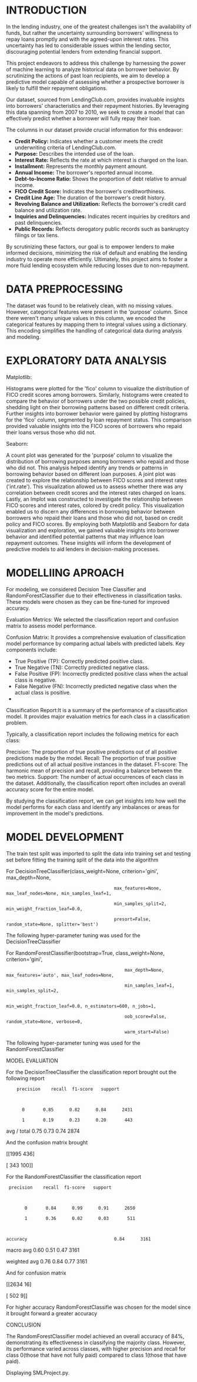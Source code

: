 # INTRODUCTION

In the lending industry, one of the greatest challenges isn't the availability of funds, but rather the uncertainty surrounding borrowers' willingness to repay loans promptly and with the agreed-upon interest rates. This uncertainty has led to considerable issues within the lending sector, discouraging potential lenders from extending financial support. 

This project endeavors to address this challenge by harnessing the power of machine learning to analyze historical data on borrower behavior. By scrutinizing the actions of past loan recipients, we aim to develop a predictive model capable of assessing whether a prospective borrower is likely to fulfill their repayment obligations. 

Our dataset, sourced from LendingClub.com, provides invaluable insights into borrowers' characteristics and their repayment histories. By leveraging this data spanning from 2007 to 2010, we seek to create a model that can effectively predict whether a borrower will fully repay their loan. 

The columns in our dataset provide crucial information for this endeavor:
- **Credit Policy:** Indicates whether a customer meets the credit underwriting criteria of LendingClub.com.
- **Purpose:** Describes the intended use of the loan.
- **Interest Rate:** Reflects the rate at which interest is charged on the loan.
- **Installment:** Represents the monthly payment amount.
- **Annual Income:** The borrower's reported annual income.
- **Debt-to-Income Ratio:** Shows the proportion of debt relative to annual income.
- **FICO Credit Score:** Indicates the borrower's creditworthiness.
- **Credit Line Age:** The duration of the borrower's credit history.
- **Revolving Balance and Utilization:** Reflects the borrower's credit card balance and utilization rate.
- **Inquiries and Delinquencies:** Indicates recent inquiries by creditors and past delinquencies.
- **Public Records:** Reflects derogatory public records such as bankruptcy filings or tax liens.

By scrutinizing these factors, our goal is to empower lenders to make informed decisions, minimizing the risk of default and enabling the lending industry to operate more efficiently. Ultimately, this project aims to foster a more fluid lending ecosystem while reducing losses due to non-repayment.

# DATA PREPROCESSING

The dataset was found to be relatively clean, with no missing values. However, categorical features were present in the 'purpose' column. Since there weren't many unique values in this column, we encoded the categorical features by mapping them to integral values using a dictionary. This encoding simplifies the handling of categorical data during analysis and modeling.

 # EXPLORATORY DATA ANALYSIS
Matplotlib:

Histograms were plotted for the 'fico' column to visualize the distribution of FICO credit scores among borrowers. Similarly, histograms were created to compare the behavior of borrowers under the two possible credit policies, shedding light on their borrowing patterns based on different credit criteria.
Further insights into borrower behavior were gained by plotting histograms for the 'fico' column, segmented by loan repayment status. This comparison provided valuable insights into the FICO scores of borrowers who repaid their loans versus those who did not.

Seaborn:

A count plot was generated for the 'purpose' column to visualize the distribution of borrowing purposes among borrowers who repaid and those who did not. This analysis helped identify any trends or patterns in borrowing behavior based on different loan purposes.
A joint plot was created to explore the relationship between FICO scores and interest rates ('int.rate'). This visualization allowed us to assess whether there was any correlation between credit scores and the interest rates charged on loans.
Lastly, an lmplot was constructed to investigate the relationship between FICO scores and interest rates, colored by credit policy. This visualization enabled us to discern any differences in borrowing behavior between borrowers who repaid their loans and those who did not, based on credit policy and FICO scores.
By employing both Matplotlib and Seaborn for data visualization and exploration, we gained valuable insights into borrower behavior and identified potential patterns that may influence loan repayment outcomes. These insights will inform the development of predictive models to aid lenders in decision-making processes.

# MODELLIING APROACH 
For modeling, we considered Decision Tree Classifier and RandomForestClassifier due to their effectiveness in classification tasks. These models were chosen as they can be fine-tuned for improved accuracy.

Evaluation Metrics:
We selected the classification report and confusion matrix to assess model performance.

Confusion Matrix:
It provides a comprehensive evaluation of classification model performance by comparing actual labels with predicted labels. Key components include:

- True Positive (TP): Correctly predicted positive class.
- True Negative (TN): Correctly predicted negative class.
- False Positive (FP): Incorrectly predicted positive class when the actual class is negative.
- False Negative (FN): Incorrectly predicted negative class when the actual class is positive.
- 
Classification Report:It is a summary of the performance of a classification model. It provides major evaluation metrics for each class in a classification problem.

Typically, a classification report includes the following metrics for each class:

Precision: The proportion of true positive predictions out of all positive predictions made by the model.
Recall: The proportion of true positive predictions out of all actual positive instances in the dataset.
F1-score: The harmonic mean of precision and recall, providing a balance between the two metrics.
Support: The number of actual occurrences of each class in the dataset.
Additionally, the classification report often includes an overall accuracy score for the entire model.

By studying the classification report, we can get insights into how well the model performs for each class and identify any imbalances or areas for improvement in the model's predictions.



# MODEL DEVELOPMENT

The train test split was imported  to split the data into training set and testing set  before fitting the training split of the data into the algorithm 

For DecisionTreeClassifier(class_weight=None, criterion='gini', max_depth=None,

                                             max_features=None, max_leaf_nodes=None, min_samples_leaf=1,

                                             min_samples_split=2, min_weight_fraction_leaf=0.0,

                                             presort=False, random_state=None, splitter='best')

The following hyper-parameter tuning  was used for the DecisionTreeClassifier

For RandomForestClassifier(bootstrap=True, class_weight=None, criterion='gini',

                                                 max_depth=None, max_features='auto', max_leaf_nodes=None,

                                                 min_samples_leaf=1, min_samples_split=2,

                                                 min_weight_fraction_leaf=0.0, n_estimators=600, n_jobs=1,

                                                 oob_score=False, random_state=None, verbose=0,

                                                 warm_start=False)

The following hyper-parameter tuning  was used for the RandomForestClassifier



MODEL EVALUATION

For the DecisionTreeClassifier the classification report  brought out the following report  

        precision    recall  f1-score   support



          0       0.85      0.82      0.84      2431

          1       0.19      0.23      0.20       443



avg / total       0.75      0.73      0.74      2874

 And the confusion matrix brought 

[[1995  436]

 [ 343  100]]



For the RandomForestClassifier  the classification report

     precision    recall  f1-score   support



           0       0.84      0.99      0.91      2650

           1       0.36      0.02      0.03       511



    accuracy                                 0.84      3161

   macro avg       0.60      0.51    0.47      3161

weighted avg      0.76     0.84    0.77      3161



And for confusion matrix

[[2634   16]

 [ 502    9]]



For higher accuracy RandomForestClassifie was chosen for the model since it brought forward a greater accuracy



CONCLUSION

The RandomForestClassifier model achieved an overall accuracy of 84%, demonstrating its effectiveness in classifying the majority class. However, its performance varied across classes, with higher precision and recall for class 0(those that have not fully paid) compared to class 1(those that have paid).

Displaying SMLProject.py. 
